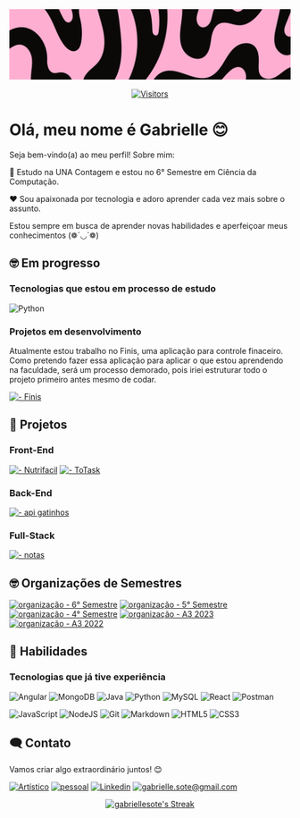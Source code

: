  <img src="https://github.com/gabriellesote/gabriellesote/blob/main/banner-image/banners%20(1).png">

 <div align=center> 

 [![Visitors](https://api.visitorbadge.io/api/combined?path=https%3A%2F%2Fgithub.com%2Fgabriellesote&label=visitors%20(today%2Ftotal)&labelColor=%23ffa6ce&countColor=%23ffffff)](https://visitorbadge.io/status?path=https%3A%2F%2Fgithub.com%2Fgabriellesote)
 </div>
 
<h1> Olá, meu nome é Gabrielle  😊 </h1>

 <p> 
Seja bem-vindo(a) ao meu perfil! Sobre mim: 
  
 🏫  Estudo na UNA Contagem e  estou no 6° Semestre em Ciência da Computação.
  
 ❤️ Sou apaixonada por tecnologia e adoro aprender cada vez mais sobre o assunto. 
  
  
  Estou sempre em busca de aprender novas habilidades e aperfeiçoar meus conhecimentos (❁´◡`❁)
 </p>


 ## 🤓 Em progresso 
<h3>Tecnologias que estou em processo de estudo </h3>

![Python](https://img.shields.io/badge/python-3670A0?style=for-the-badge&logo=python&logoColor=ffdd54)

 <h3>Projetos em desenvolvimento</h3>

<p> Atualmente estou trabalho no Finis, uma aplicação para controle finaceiro.
Como pretendo fazer essa aplicação para aplicar o que estou aprendendo na faculdade, será um processo demorado, pois iriei estruturar todo o projeto primeiro antes mesmo de codar. 
</p>

[![  - Finis](https://img.shields.io/badge/_-Finis-blue?style=for-the-badge&logo=github)](https://github.com/gabriellesote/Finis)



 ## 📌 Projetos

<h3> Front-End</h3>

[![  - Nutrifacil](https://img.shields.io/badge/_-Nutrifacil-2ea44f?style=for-the-badge&logo=github)](https://github.com/S6-2025/NutriFacil)
[![  - ToTask](https://img.shields.io/badge/_-ToTask-blue?style=for-the-badge&logo=github)](https://github.com/S6-2025/to-do-list)

<h3> Back-End </h3>

[![  - api gatinhos](https://img.shields.io/badge/_-api_gatinhos-pink?style=for-the-badge&logo=github&logoColor=black)](https://github.com/gabriellesote/cats)

<h3> Full-Stack</h3>

[![  - notas](https://img.shields.io/badge/_-notas-blueviolet?style=for-the-badge&logo=github)](https://github.com/gabriellesote/notas)



<h2> 🤓 Organizações de Semestres </h2>

[![organização - 6° Semestre](https://img.shields.io/badge/organização-6°_Semestre-yellow?style=for-the-badge&logo=github)](https://github.com/S6-2025)
[![organização - 5° Semestre](https://img.shields.io/badge/organização-5°_Semestre-green?style=for-the-badge&logo=github)](https://github.com/S5-2024)
[![organização - 4° Semestre](https://img.shields.io/badge/organização-4°_Semestre-pink?style=for-the-badge&logo=github)](https://github.com/S4-2024)
[![organização - A3 2023](https://img.shields.io/badge/organização-3°_Semestre-purple?style=for-the-badge&logo=github)](https://github.com/A3-2023)
[![organização - A3 2022](https://img.shields.io/badge/organização-1°_Semestre-blue?style=for-the-badge&logo=github)](https://github.com/Calvao-Bueno)



## 🌟 Habilidades

<h3> Tecnologias que já tive experiência </h3>

![Angular](https://img.shields.io/badge/Angular-DD0031?style=for-the-badge&logo=angular&logoColor=white)
![MongoDB](https://img.shields.io/badge/MongoDB-%234ea94b.svg?style=for-the-badge&logo=mongodb&logoColor=white)
![Java](https://img.shields.io/badge/java-%23ED8B00.svg?style=for-the-badge&logo=openjdk&logoColor=white)
![Python](https://img.shields.io/badge/python-3670A0?style=for-the-badge&logo=python&logoColor=ffdd54)
![MySQL](https://img.shields.io/badge/MySQL-00000F?style=for-the-badge&logo=mysql&logoColor=white)
![React](https://img.shields.io/badge/React-20232A?style=for-the-badge&logo=react&logoColor=61DAFB)
![Postman](https://img.shields.io/badge/Postman-FF6C37.svg?style=for-the-badge&logo=Postman&logoColor=white)

![JavaScript](https://img.shields.io/badge/JavaScript-F7DF1E?style=for-the-badge&logo=javascript&logoColor=black)
![NodeJS](https://img.shields.io/badge/node.js-6DA55F?style=for-the-badge&logo=node.js&logoColor=white)
![Git](https://img.shields.io/badge/GIT-E44C30?style=for-the-badge&logo=git&logoColor=white)
![Markdown](https://img.shields.io/badge/Markdown-000?style=for-the-badge&logo=markdown)
![HTML5](https://img.shields.io/badge/HTML5-E34F26?style=for-the-badge&logo=html5&logoColor=white)
![CSS3](https://img.shields.io/badge/CSS3-1572B6?style=for-the-badge&logo=css3&logoColor=white)
 




 

## 🗨️ Contato

<p>Vamos criar algo extraordinário juntos! 😊</p>

[![Artístico](https://img.shields.io/badge/Artístico-833AB4?style=for-the-badge&logo=instagram)](https://www.instagram.com/ga_baralou/)
[![pessoal](https://img.shields.io/badge/pessoal-5B51D8?style=for-the-badge&logo=instagram)](https://www.instagram.com/gabi.sote/)
[![Linkedin](https://img.shields.io/badge/Linkedin-0e76a8?style=for-the-badge&logo=linkedin)](https://www.linkedin.com/in/gabrielle-teixeira-a9624329a/)
[![gabrielle.sote@gmail.com](https://img.shields.io/badge/gabrielle.sote%40gmail.com-black?style=for-the-badge&logo=gmail)](mailto:gabrielle.sote@gmail.com?)


 


 <div align="center" >
  <a href="https://github.com/gabriellesote">

  
   
![gabriellesote's Streak](https://github-readme-streak-stats.herokuapp.com/?user=gabriellesote&theme=dracula&hide_border=true&layout=compact)
</div>
 
<!---
gabriellesote/gabriellesote is a ✨ special ✨ repository because its `README.md` (this file) appears on your GitHub profile.
You can click the Preview link to take a look at your changes.
